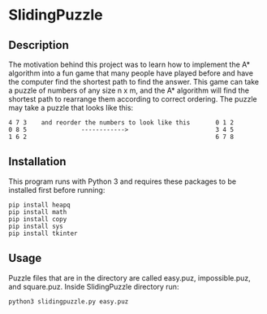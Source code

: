 # SlidingPuzzle

## Description

The motivation behind this project was to learn how to implement the A* algorithm into a fun game that many people have played before
and have the computer find the shortest path to find the answer. This game can take a puzzle of numbers of any size n x m, and the A* 
algorithm will find the shortest path to rearrange them according to correct ordering. 
The puzzle may take a puzzle that looks like this:

    4 7 3    and reorder the numbers to look like this       0 1 2
    0 8 5               ------------>                        3 4 5
    1 6 2                                                    6 7 8


## Installation

This program runs with Python 3 and requires these packages to be installed first before running:

    pip install heapq
    pip install math
    pip install copy
    pip install sys
    pip install tkinter

## Usage

Puzzle files that are in the directory are called easy.puz, impossible.puz, and square.puz. Inside SlidingPuzzle directory run:

    python3 slidingpuzzle.py easy.puz
